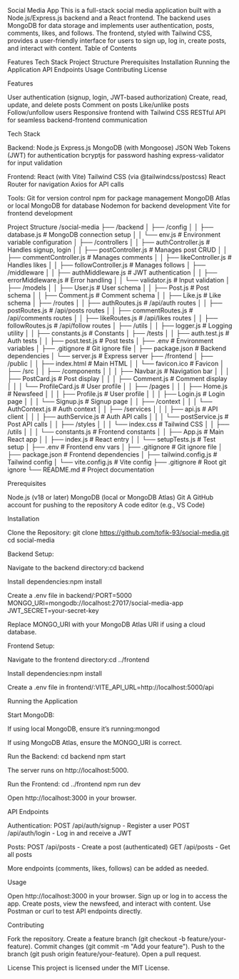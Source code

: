 Social Media App
This is a full-stack social media application built with a Node.js/Express.js backend and a React frontend. The backend uses MongoDB for data storage and implements user authentication, posts, comments, likes, and follows. The frontend, styled with Tailwind CSS, provides a user-friendly interface for users to sign up, log in, create posts, and interact with content.
Table of Contents

Features
Tech Stack
Project Structure
Prerequisites
Installation
Running the Application
API Endpoints
Usage
Contributing
License

Features

User authentication (signup, login, JWT-based authorization)
Create, read, update, and delete posts
Comment on posts
Like/unlike posts
Follow/unfollow users
Responsive frontend with Tailwind CSS
RESTful API for seamless backend-frontend communication

Tech Stack

Backend:
Node.js
Express.js
MongoDB (with Mongoose)
JSON Web Tokens (JWT) for authentication
bcryptjs for password hashing
express-validator for input validation


Frontend:
React (with Vite)
Tailwind CSS (via @tailwindcss/postcss)
React Router for navigation
Axios for API calls


Tools:
Git for version control
npm for package management
MongoDB Atlas or local MongoDB for database
Nodemon for backend development
Vite for frontend development



Project Structure
/social-media
├── /backend
│   ├── /config
│   │   ├── database.js              # MongoDB connection setup
│   │   └── env.js                   # Environment variable configuration
│   ├── /controllers
│   │   ├── authController.js        # Handles signup, login
│   │   ├── postController.js        # Manages post CRUD
│   │   ├── commentController.js     # Manages comments
│   │   ├── likeController.js        # Handles likes
│   │   ├── followController.js      # Manages follows
│   ├── /middleware
│   │   ├── authMiddleware.js        # JWT authentication
│   │   ├── errorMiddleware.js       # Error handling
│   │   └── validator.js             # Input validation
│   ├── /models
│   │   ├── User.js                  # User schema
│   │   ├── Post.js                  # Post schema
│   │   ├── Comment.js               # Comment schema
│   │   ├── Like.js                  # Like schema
│   ├── /routes
│   │   ├── authRoutes.js            # /api/auth routes
│   │   ├── postRoutes.js            # /api/posts routes
│   │   ├── commentRoutes.js         # /api/comments routes
│   │   ├── likeRoutes.js            # /api/likes routes
│   │   ├── followRoutes.js          # /api/follow routes
│   ├── /utils
│   │   ├── logger.js                # Logging utility
│   │   ├── constants.js             # Constants
│   ├── /tests
│   │   ├── auth.test.js             # Auth tests
│   │   ├── post.test.js             # Post tests
│   ├── .env                         # Environment variables
│   ├── .gitignore                   # Git ignore file
│   ├── package.json                 # Backend dependencies
│   └── server.js                    # Express server
├── /frontend
│   ├── /public
│   │   ├── index.html               # Main HTML
│   │   └── favicon.ico              # Favicon
│   ├── /src
│   │   ├── /components
│   │   │   ├── Navbar.js            # Navigation bar
│   │   │   ├── PostCard.js          # Post display
│   │   │   ├── Comment.js           # Comment display
│   │   │   └── ProfileCard.js       # User profile
│   │   ├── /pages
│   │   │   ├── Home.js              # Newsfeed
│   │   │   ├── Profile.js           # User profile
│   │   │   ├── Login.js             # Login page
│   │   │   └── Signup.js            # Signup page
│   │   ├── /context
│   │   │   └── AuthContext.js       # Auth context
│   │   ├── /services
│   │   │   ├── api.js               # API client
│   │   │   ├── authService.js       # Auth API calls
│   │   │   └── postService.js       # Post API calls
│   │   ├── /styles
│   │   │   └── index.css            # Tailwind CSS
│   │   ├── /utils
│   │   │   └── constants.js         # Frontend constants
│   │   ├── App.js                   # Main React app
│   │   ├── index.js                 # React entry
│   │   └── setupTests.js            # Test setup
│   ├── .env                         # Frontend env vars
│   ├── .gitignore                   # Git ignore file
│   ├── package.json                 # Frontend dependencies
│   ├── tailwind.config.js           # Tailwind config
│   └── vite.config.js               # Vite config
├── .gitignore                       # Root git ignore
└── README.md                        # Project documentation

Prerequisites

Node.js (v18 or later)
MongoDB (local or MongoDB Atlas)
Git
A GitHub account for pushing to the repository
A code editor (e.g., VS Code)

Installation

Clone the Repository:
git clone https://github.com/tofik-93/social-media.git
cd social-media


Backend Setup:

Navigate to the backend directory:cd backend


Install dependencies:npm install


Create a .env file in backend/:PORT=5000
MONGO_URI=mongodb://localhost:27017/social-media-app
JWT_SECRET=your-secret-key

Replace MONGO_URI with your MongoDB Atlas URI if using a cloud database.


Frontend Setup:

Navigate to the frontend directory:cd ../frontend


Install dependencies:npm install


Create a .env file in frontend/:VITE_API_URL=http://localhost:5000/api





Running the Application

Start MongoDB:

If using local MongoDB, ensure it’s running:mongod


If using MongoDB Atlas, ensure the MONGO_URI is correct.


Run the Backend:
cd backend
npm start

The server runs on http://localhost:5000.

Run the Frontend:
cd ../frontend
npm run dev

Open http://localhost:3000 in your browser.


API Endpoints

Authentication:
POST /api/auth/signup - Register a user
POST /api/auth/login - Log in and receive a JWT


Posts:
POST /api/posts - Create a post (authenticated)
GET /api/posts - Get all posts


More endpoints (comments, likes, follows) can be added as needed.

Usage

Open http://localhost:3000 in your browser.
Sign up or log in to access the app.
Create posts, view the newsfeed, and interact with content.
Use Postman or curl to test API endpoints directly.

Contributing

Fork the repository.
Create a feature branch (git checkout -b feature/your-feature).
Commit changes (git commit -m "Add your feature").
Push to the branch (git push origin feature/your-feature).
Open a pull request.

License
This project is licensed under the MIT License.
